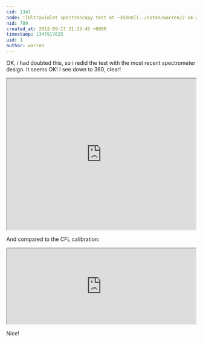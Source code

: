 ```yaml
---
cid: 1341
node: ![Ultraviolet spectroscopy test at ~350nm](../notes/warren/2-14-2012/ultraviolet-spectroscopy-testing)
nid: 789
created_at: 2012-09-17 21:33:45 +0000
timestamp: 1347917625
uid: 1
author: warren
---
```


OK, i had doubted this, so i redid the test with the most recent spectrometer design. It seems OK! I see down to 360, clear!

<iframe width='500px' height='400px' border='0' src='https://spectralworkbench.org/spectra/embed/709'></iframe>

And compared to the CFL calibration:

<iframe width='500px' height='200px' border='0' src='https://spectralworkbench.org/sets/embed/33'></iframe>

Nice!